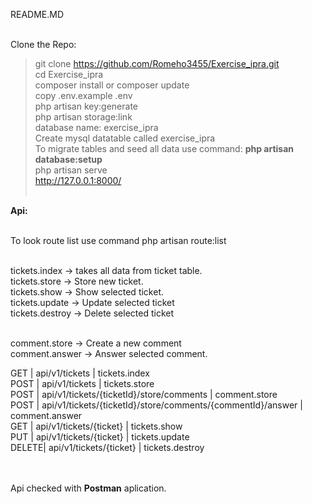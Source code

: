 README.MD <br/><br/>

Clone the Repo: <br/>
> git clone https://github.com/Romeho3455/Exercise_ipra.git<br/>
> cd Exercise_ipra<br/>
> composer install or composer update<br/>
> copy .env.example .env<br/>
> php artisan key:generate<br/>
> php artisan storage:link<br/>
> database name: exercise_ipra <br/>
> Create mysql datatable called exercise_ipra <br/>
> To migrate tables and seed all data use command: <b>php artisan database:setup</b><br/>
> php artisan serve<br/>
http://127.0.0.1:8000/<br/><br/>


<b>Api:</b><br/><br/>

To look route list use command php artisan route:list <br/><br/>

tickets.index -> takes all data from ticket table.<br/>
tickets.store -> Store new ticket.<br/>
tickets.show -> Show selected ticket.<br/>
tickets.update -> Update selected ticket<br/>
tickets.destroy -> Delete selected ticket<br/><br/>

comment.store -> Create a new comment<br/>
comment.answer -> Answer selected comment.<br/>

GET  | api/v1/tickets                                              | tickets.index <br/>
POST | api/v1/tickets                                              | tickets.store <br/>
POST | api/v1/tickets/{ticketId}/store/comments                    | comment.store <br/>
POST | api/v1/tickets/{ticketId}/store/comments/{commentId}/answer | comment.answer <br/>
GET  | api/v1/tickets/{ticket}                                     | tickets.show <br/>
PUT  | api/v1/tickets/{ticket}                                     | tickets.update  <br/>
DELETE| api/v1/tickets/{ticket}                                    | tickets.destroy <br/><br/><br/>

Api checked with <b>Postman</b> aplication.
